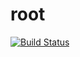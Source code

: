 # root

[![Build Status](https://cloud.drone.io/api/badges/rolehippie/root/status.svg)](https://cloud.drone.io/rolehippie/root)
